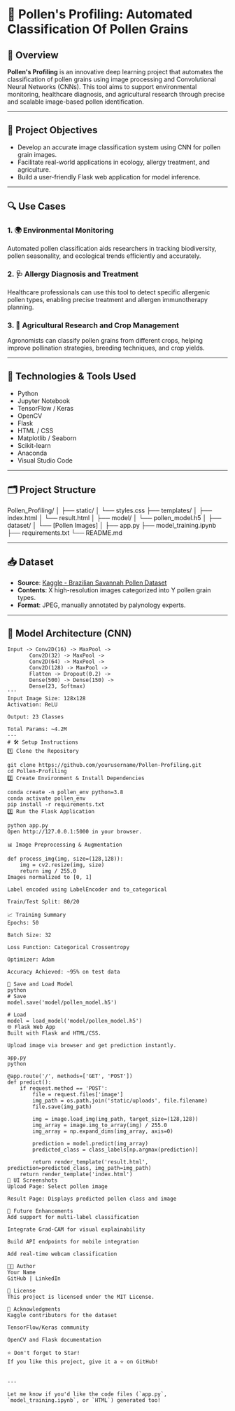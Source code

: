 # 🌼 Pollen's Profiling: Automated Classification Of Pollen Grains

## 🚀 Overview

**Pollen's Profiling** is an innovative deep learning project that automates the classification of pollen grains using image processing and Convolutional Neural Networks (CNNs). This tool aims to support environmental monitoring, healthcare diagnosis, and agricultural research through precise and scalable image-based pollen identification.

---

## 📌 Project Objectives

- Develop an accurate image classification system using CNN for pollen grain images.
- Facilitate real-world applications in ecology, allergy treatment, and agriculture.
- Build a user-friendly Flask web application for model inference.

---

## 🔍 Use Cases

### 1. 🌍 Environmental Monitoring
Automated pollen classification aids researchers in tracking biodiversity, pollen seasonality, and ecological trends efficiently and accurately.

### 2. 🩺 Allergy Diagnosis and Treatment
Healthcare professionals can use this tool to detect specific allergenic pollen types, enabling precise treatment and allergen immunotherapy planning.

### 3. 🌾 Agricultural Research and Crop Management
Agronomists can classify pollen grains from different crops, helping improve pollination strategies, breeding techniques, and crop yields.

---

## 🧠 Technologies & Tools Used

- Python
- Jupyter Notebook
- TensorFlow / Keras
- OpenCV
- Flask
- HTML / CSS
- Matplotlib / Seaborn
- Scikit-learn
- Anaconda
- Visual Studio Code

---

## 🗂️ Project Structure

Pollen_Profiling/
│
├── static/
│ └── styles.css
├── templates/
│ ├── index.html
│ └── result.html
│
├── model/
│ └── pollen_model.h5
│
├── dataset/
│ └── [Pollen Images]
│
├── app.py
├── model_training.ipynb
├── requirements.txt
└── README.md


---

## 📥 Dataset

- **Source**: [Kaggle - Brazilian Savannah Pollen Dataset](https://www.kaggle.com/)
- **Contents**: X high-resolution images categorized into Y pollen grain types.
- **Format**: JPEG, manually annotated by palynology experts.

---

## 🧪 Model Architecture (CNN)

```text
Input -> Conv2D(16) -> MaxPool -> 
       Conv2D(32) -> MaxPool -> 
       Conv2D(64) -> MaxPool -> 
       Conv2D(128) -> MaxPool ->
       Flatten -> Dropout(0.2) ->
       Dense(500) -> Dense(150) -> 
       Dense(23, Softmax)
'''
Input Image Size: 128x128
Activation: ReLU

Output: 23 Classes

Total Params: ~4.2M
---
# 🛠️ Setup Instructions
1️⃣ Clone the Repository

git clone https://github.com/yourusername/Pollen-Profiling.git
cd Pollen-Profiling
2️⃣ Create Environment & Install Dependencies

conda create -n pollen_env python=3.8
conda activate pollen_env
pip install -r requirements.txt
3️⃣ Run the Flask Application

python app.py
Open http://127.0.0.1:5000 in your browser.

📊 Image Preprocessing & Augmentation

def process_img(img, size=(128,128)):
    img = cv2.resize(img, size)
    return img / 255.0
Images normalized to [0, 1]

Label encoded using LabelEncoder and to_categorical

Train/Test Split: 80/20

📈 Training Summary
Epochs: 50

Batch Size: 32

Loss Function: Categorical Crossentropy

Optimizer: Adam

Accuracy Achieved: ~95% on test data

💾 Save and Load Model
python
# Save
model.save('model/pollen_model.h5')

# Load
model = load_model('model/pollen_model.h5')
🌐 Flask Web App
Built with Flask and HTML/CSS.

Upload image via browser and get prediction instantly.

app.py
python

@app.route('/', methods=['GET', 'POST'])
def predict():
    if request.method == 'POST':
        file = request.files['image']
        img_path = os.path.join('static/uploads', file.filename)
        file.save(img_path)

        img = image.load_img(img_path, target_size=(128,128))
        img_array = image.img_to_array(img) / 255.0
        img_array = np.expand_dims(img_array, axis=0)

        prediction = model.predict(img_array)
        predicted_class = class_labels[np.argmax(prediction)]

        return render_template('result.html', prediction=predicted_class, img_path=img_path)
    return render_template('index.html')
📸 UI Screenshots
Upload Page: Select pollen image

Result Page: Displays predicted pollen class and image

📌 Future Enhancements
Add support for multi-label classification

Integrate Grad-CAM for visual explainability

Build API endpoints for mobile integration

Add real-time webcam classification

🧑‍💻 Author
Your Name
GitHub | LinkedIn

📃 License
This project is licensed under the MIT License.

📢 Acknowledgments
Kaggle contributors for the dataset

TensorFlow/Keras community

OpenCV and Flask documentation

⭐️ Don't forget to Star!
If you like this project, give it a ⭐️ on GitHub!


---

Let me know if you'd like the code files (`app.py`, `model_training.ipynb`, or `HTML`) generated too!
